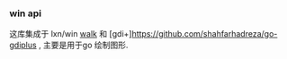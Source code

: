 ### win api 

这库集成于 lxn/win [walk](https://github.com/lxn/win) 和 [gdi+]https://github.com/shahfarhadreza/go-gdiplus ,
主要是用于go 绘制图形.

